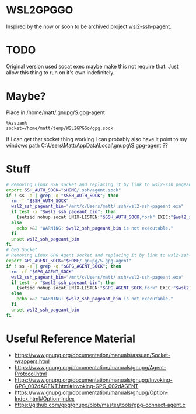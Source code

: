 # WSL2GPGGO
Inspired by the now or soon to be archived project [wsl2-ssh-pagent](https://github.com/BlackReloaded/wsl2-ssh-pageant).

# TODO
Original version used socat exec maybe make this not require that.
Just allow this thing to run on it's own indefinitely.

# Maybe?
Place in /home/matt/.gnupg/S.gpg-agent
```
%Assuan%
socket=/home/matt/temp/WSL2GPGGo/gpg.sock
```
If I can get that socket thing working I can probably also have it point to my windows path C:\Users\Matt\AppData\Local\gnupg\S.gpg-agent ??

# Stuff
```bash
# Removing Linux SSH socket and replacing it by link to wsl2-ssh pageant socket
export SSH_AUTH_SOCK="$HOME/.ssh/agent.sock"
if ! ss -a | grep -q "$SSH_AUTH_SOCK"; then
  rm -f "$SSH_AUTH_SOCK"
  wsl2_ssh_pageant_bin="/mnt/c/Users/matt/.ssh/wsl2-ssh-pageant.exe"
  if test -x "$wsl2_ssh_pageant_bin"; then
    (setsid nohup socat UNIX-LISTEN:"$SSH_AUTH_SOCK,fork" EXEC:"$wsl2_ssh_pageant_bin" >/dev/null 2>&1 &)
  else
    echo >&2 "WARNING: $wsl2_ssh_pageant_bin is not executable."
  fi
  unset wsl2_ssh_pageant_bin
fi
# GPG Socket
# Removing Linux GPG Agent socket and replacing it by link to wsl2-ssh-pageant GPG socket
export GPG_AGENT_SOCK="$HOME/.gnupg/S.gpg-agent"
if ! ss -a | grep -q "$GPG_AGENT_SOCK"; then
  rm -rf "$GPG_AGENT_SOCK"
  wsl2_ssh_pageant_bin="/mnt/c/Users/matt/.ssh/wsl2-ssh-pageant.exe"
  if test -x "$wsl2_ssh_pageant_bin"; then
    (setsid nohup socat UNIX-LISTEN:"$GPG_AGENT_SOCK,fork" EXEC:"$wsl2_ssh_pageant_bin -verbose -logfile /home/matt/wsl2log.txt -gpgConfigBasepath /mnt/c/Users/matt/AppData/Local/gnupg --gpg S.gpg-agent" >/dev/null 2>&1 &)
  else
    echo >&2 "WARNING: $wsl2_ssh_pageant_bin is not executable."
  fi
  unset wsl2_ssh_pageant_bin
fi
```

# Useful Reference Material
- https://www.gnupg.org/documentation/manuals/assuan/Socket-wrappers.html
- https://www.gnupg.org/documentation/manuals/gnupg/Agent-Protocol.html
- https://www.gnupg.org/documentation/manuals/gnupg/Invoking-GPG_002dAGENT.html#Invoking-GPG_002dAGENT
- https://www.gnupg.org/documentation/manuals/gnupg/Option-Index.html#Option-Index
- https://github.com/gpg/gnupg/blob/master/tools/gpg-connect-agent.c
